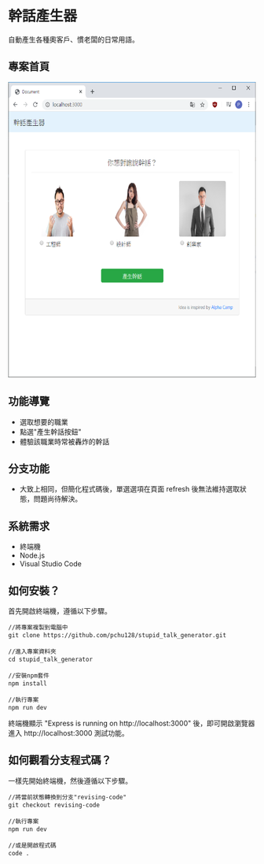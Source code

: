# 幹話產生器
自動產生各種奧客戶、慣老闆的日常用語。

## 專案首頁
<img src="https://github.com/pchu128/stupid_talk_generator/blob/master/Index.png" width="600px" height="600px">

## 功能導覽
- 選取想要的職業
- 點選"產生幹話按鈕"
- 體驗該職業時常被轟炸的幹話

## 分支功能
- 大致上相同，但簡化程式碼後，單選選項在頁面 refresh 後無法維持選取狀態，問題尚待解決。

## 系統需求
- 終端機
- Node.js
- Visual Studio Code

## 如何安裝？
首先開啟終端機，遵循以下步驟。
```
//將專案複製到電腦中
git clone https://github.com/pchu128/stupid_talk_generator.git

//進入專案資料夾
cd stupid_talk_generator

//安裝npm套件
npm install

//執行專案
npm run dev
```
終端機顯示 "Express is running on http://localhost:3000" 後，即可開啟瀏覽器進入 http://localhost:3000 測試功能。

## 如何觀看分支程式碼？
一樣先開始終端機，然後遵循以下步驟。
```
//將當前狀態轉換到分支"revising-code"
git checkout revising-code

//執行專案
npm run dev

//或是開啟程式碼
code .
```
